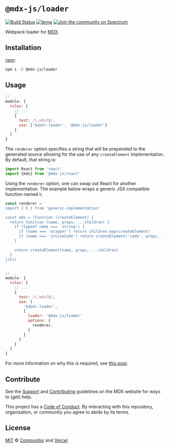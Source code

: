 # `@mdx-js/loader`

[![Build Status][build-badge]][build]
[![lerna][lerna-badge]][lerna]
[![Join the community on Spectrum][spectrum-badge]][spectrum]

Webpack loader for [MDX][].

## Installation

[npm][]:

```sh
npm i -D @mdx-js/loader
```

## Usage

```js
// ...
module: {
  rules: [
    // ...
    {
      test: /\.mdx?$/,
      use: ['babel-loader', '@mdx-js/loader']
    }
  ]
}
```

The `renderer` option specifies a string that will be prepended to the generated
source allowing for the use of any `createElement` implementation.
By default, that string is:

```js
import React from 'react'
import {mdx} from '@mdx-js/react'
```

Using the `renderer` option, one can swap out React for another implementation.
The example below wraps a generic JSX compatible function named `h`.

```js
const renderer = `
import { h } from 'generic-implementation'

const mdx = (function (createElement) {
  return function (name, props, ...children) {
    if (typeof name === 'string') {
      if (name === 'wrapper') return children.map(createElement)
      if (name === 'inlineCode') return createElement('code', props, ...children)
    }

    return createElement(name, props, ...children)
  }
}(h))
`

// ...
module: {
  rules: [
    // ...
    {
      test: /\.mdx?$/,
      use: [
        'babel-loader',
        {
          loader: '@mdx-js/loader'
          options: {
            renderer,
          }
        }
      ]
    }
  ]
}
```

For more information on why this is required, see [this post](https://mdxjs.com/blog/custom-pragma).

## Contribute

See the [Support][] and [Contributing][] guidelines on the MDX website for ways
to (get) help.

This project has a [Code of Conduct][coc].
By interacting with this repository, organisation, or community you agree to
abide by its terms.

## License

[MIT][] © [Compositor][] and [Vercel][]

[build]: https://travis-ci.com/mdx-js/mdx
[build-badge]: https://travis-ci.com/mdx-js/mdx.svg?branch=master
[lerna]: https://lernajs.io/
[lerna-badge]: https://img.shields.io/badge/maintained%20with-lerna-cc00ff.svg
[spectrum]: https://spectrum.chat/mdx
[spectrum-badge]: https://withspectrum.github.io/badge/badge.svg
[contributing]: https://mdxjs.com/contributing
[support]: https://mdxjs.com/support
[coc]: https://github.com/mdx-js/.github/blob/master/code-of-conduct.md
[mit]: license
[compositor]: https://compositor.io
[vercel]: https://vercel.com
[mdx]: https://github.com/mdx-js/mdx
[npm]: https://docs.npmjs.com/cli/install
